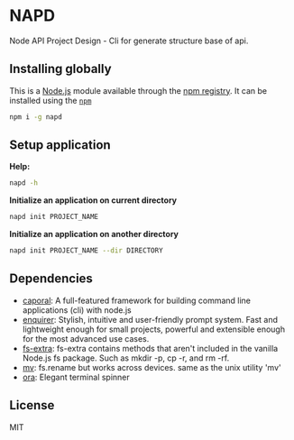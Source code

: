# NAPD
Node API Project Design - Cli for generate structure base of api.

## Installing globally

This is a [Node.js](https://nodejs.org/) module available through the 
[npm registry](https://www.npmjs.com/). It can be installed using the 
[`npm`](https://docs.npmjs.com/getting-started/installing-npm-packages-locally)

```bash
npm i -g napd
```

## Setup application

**Help:**

```bash
napd -h
```

**Initialize an application on current directory**
```bash
napd init PROJECT_NAME
```

**Initialize an application on another directory**
```bash
napd init PROJECT_NAME --dir DIRECTORY
```

## Dependencies

- [caporal](https://ghub.io/caporal): A full-featured framework for building command line applications (cli) with node.js
- [enquirer](https://ghub.io/enquirer): Stylish, intuitive and user-friendly prompt system. Fast and lightweight enough for small projects, powerful and extensible enough for the most advanced use cases.
- [fs-extra](https://ghub.io/fs-extra): fs-extra contains methods that aren&#39;t included in the vanilla Node.js fs package. Such as mkdir -p, cp -r, and rm -rf.
- [mv](https://ghub.io/mv): fs.rename but works across devices. same as the unix utility &#39;mv&#39;
- [ora](https://ghub.io/ora): Elegant terminal spinner

## License

MIT

